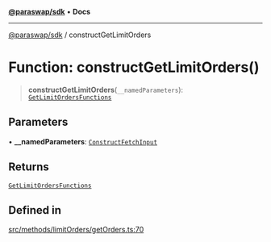 [**@paraswap/sdk**](../README.md) • **Docs**

***

[@paraswap/sdk](../globals.md) / constructGetLimitOrders

# Function: constructGetLimitOrders()

> **constructGetLimitOrders**(`__namedParameters`): [`GetLimitOrdersFunctions`](../type-aliases/GetLimitOrdersFunctions.md)

## Parameters

• **\_\_namedParameters**: [`ConstructFetchInput`](../interfaces/ConstructFetchInput.md)

## Returns

[`GetLimitOrdersFunctions`](../type-aliases/GetLimitOrdersFunctions.md)

## Defined in

[src/methods/limitOrders/getOrders.ts:70](https://github.com/paraswap/paraswap-sdk/blob/master/src/methods/limitOrders/getOrders.ts#L70)
